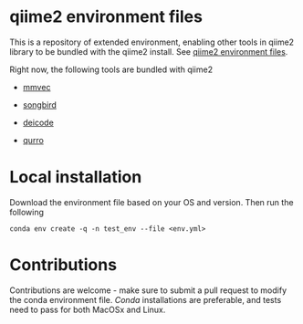 # qiime2 environment files

This is a repository of extended environment, enabling other tools in qiime2 library to be bundled with the qiime2 install.
See [qiime2 environment files](https://github.com/qiime2/environment-files).

Right now, the following tools are bundled with qiime2

- [mmvec](https://github.com/biocore/mmvec)

- [songbird](https://github.com/biocore/songbird)

- [deicode](https://github.com/biocore/DEICODE)

- [qurro](https://github.com/biocore/qurro)

# Local installation

Download the environment file based on your OS and version.  Then run the following

```
conda env create -q -n test_env --file <env.yml>
```

# Contributions

Contributions are welcome - make sure to submit a pull request to modify the conda environment file.
*Conda* installations are preferable, and tests need to pass for both MacOSx and Linux.
